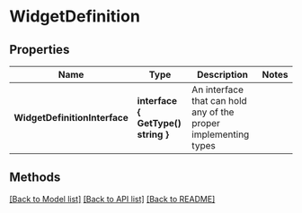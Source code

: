 # WidgetDefinition

## Properties

Name | Type | Description | Notes
------------ | ------------- | ------------- | -------------
**WidgetDefinitionInterface** | **interface { GetType() string }** | An interface that can hold any of the proper implementing types |

## Methods


[[Back to Model list]](../README.md#documentation-for-models) [[Back to API list]](../README.md#documentation-for-api-endpoints) [[Back to README]](../README.md)


